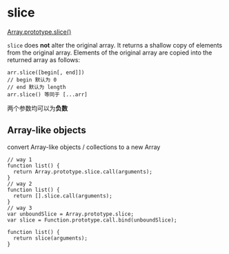 # slice

[Array.prototype.slice\(\)](https://developer.mozilla.org/en-US/docs/Web/JavaScript/Reference/Global_Objects/Array/slice)

`slice` does **not** alter the original array. It returns a shallow copy of elements from the original array. Elements of the original array are copied into the returned array as follows:

```text
arr.slice([begin[, end]])
// begin 默认为 0
// end 默认为 length
arr.slice() 等同于 [...arr]
```

两个参数均可以为**负数**

## Array-like objects

convert Array-like objects / collections to a new Array

```text
// way 1
function list() {
  return Array.prototype.slice.call(arguments);
}
// way 2
function list() {
  return [].slice.call(arguments);
}
// way 3
var unboundSlice = Array.prototype.slice;
var slice = Function.prototype.call.bind(unboundSlice);

function list() {
  return slice(arguments);
}
```

